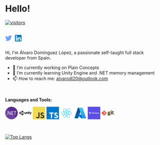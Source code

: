 # Hello!

[![visitors](https://visitor-badge.glitch.me/badge?page_id=alvarodl.alvarodl)](https://visitor-badge.glitch.me/badge?page_id=alvarodl.alvarodl)

<br />

<a href="https://twitter.com/alvarodlVR">
  <img align="left" alt="Alvaro Dominguez Lopez | Twitter" height="21px" width="21px" src="https://raw.githubusercontent.com/alvarodl/alvarodl/master/assets/twitter.svg" />
</a>
<a href="https://www.linkedin.com/in/alvaro-dominguez-lopez/">
  <img align="left" alt="Alvaro Dominguez Lopez | Linkedin" height="21px" width="21px" style="margin-left: 10px" src="https://raw.githubusercontent.com/alvarodl/alvarodl/master/assets/linkedin.svg" />
</a>

<br />
<br />

Hi, I'm Álvaro Domínguez López, a passionate self-taught full stack developer from Spain.

- 🔭 I’m currently working on Plain Concepts
- 🌱 I’m currently learning Unity Engine and .NET memory management
- 📫 How to reach me: alvarodl20@outlook.com

<br />

**Languages and Tools:**

<code><img height="40" src="https://raw.githubusercontent.com/github/explore/f874a7ef4edf74c0db9584aa032d9e7a615efc1d/topics/dotnet/dotnet.png"></code>
<code><img height="40" src="https://raw.githubusercontent.com/github/explore/f874a7ef4edf74c0db9584aa032d9e7a615efc1d/topics/unity/unity.png"></code>
<code><img height="40" src="https://raw.githubusercontent.com/github/explore/f874a7ef4edf74c0db9584aa032d9e7a615efc1d/topics/javascript/javascript.png"></code>
<code><img height="40" src="https://raw.githubusercontent.com/github/explore/f874a7ef4edf74c0db9584aa032d9e7a615efc1d/topics/typescript/typescript.png"></code>
<code><img height="40" src="https://raw.githubusercontent.com/github/explore/f874a7ef4edf74c0db9584aa032d9e7a615efc1d/topics/react/react.png"></code>
<code><img height="40" src="https://raw.githubusercontent.com/github/explore/f874a7ef4edf74c0db9584aa032d9e7a615efc1d/topics/azure/azure.png"></code>
<code><img height="40" src="https://raw.githubusercontent.com/github/explore/f874a7ef4edf74c0db9584aa032d9e7a615efc1d/topics/terraform/terraform.png"></code>
<code><img height="40" src="https://raw.githubusercontent.com/github/explore/f874a7ef4edf74c0db9584aa032d9e7a615efc1d/topics/git/git.png"></code>

<br />

[![Top Langs](https://github-readme-stats.vercel.app/api/top-langs/?username=alvarodl&theme=material-palenight)](https://github.com/anuraghazra/github-readme-stats)
